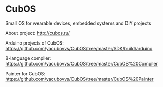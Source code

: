 # CubOS
Small OS for wearable devices, embedded systems and DIY projects

About project:
http://cubos.ru/

Arduino projects of CubOS:
https://github.com/yacubovvs/CubOS/tree/master/SDK/build/arduino

B-language compiler:
https://github.com/yacubovvs/CubOS/tree/master/CubOS%20Compiler

Painter for CubOS:
https://github.com/yacubovvs/CubOS/tree/master/CubOS%20Painter
